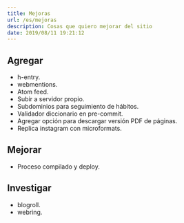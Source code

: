```yaml
---
title: Mejoras
url: /es/mejoras
description: Cosas que quiero mejorar del sitio
date: 2019/08/11 19:21:12
---
```


## Agregar

- h-entry.
- webmentions.
- Atom feed.
- Subir a servidor propio.
- Subdominios para seguimiento de hábitos.
- Validador diccionario en pre-commit.
- Agregar opción para descargar versión PDF de páginas.
- Replica instagram con microformats.

## Mejorar

- Proceso compilado y deploy.

## Investigar

- blogroll.
- webring.
